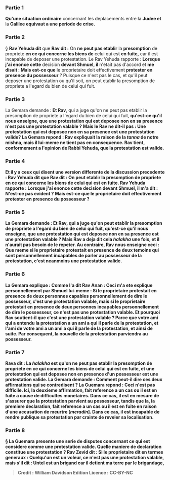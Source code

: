 
### Partie 1
<b>Qu'une situation ordinaire</b> concernant les deplacements entre la <b>Judee et</b> la <b>Galilee equivaut a une periode de crise.</b>

### Partie 2
§ <b>Rav Yehuda dit</b> que <b>Rav dit :</b> On <b>ne peut pas etablir</b> la <b>presomption</b> de propriete <b>en ce qui concerne les biens de</b> celui qui est <b>en fuite,</b> car il est incapable de deposer une protestation. Le Rav Yehuda rapporte : <b>Lorsque j'ai enonce cette</b> decision <b>devant Shmuel, il</b> n'etait pas d'accord et <b>me disait : Mais est-ce que</b> le proprietaire doit effectivement <b>protester en</b> <b>presence du possesseur</b> ? Puisque ce n'est pas le cas, et qu'il peut deposer une protestation ou qu'il soit, on peut etablir la presomption de propriete a l'egard du bien de celui qui fuit.

### Partie 3
La Gemara demande : <b>Et Rav,</b> qui a juge qu'on ne peut pas etablir la presomption de propriete a l'egard du bien de celui qui fuit, <b>qu'est-ce qu'il nous <b>enseigne,</b> que <b>une protestation qui</b> est deposee <b>non en sa presence n'est pas</b> une <b>protestation valable ? Mais le Rav ne dit-il pas : Une protestation qui</b> est deposee <b>non en sa presence est</b> une <b>protestation valide?</b> La Gemara repond : <b>Rav expliquait</b> la <b>raison de la <i>tanna</i> de notre</b> mishna, <b>mais</b> il <b>lui-meme ne tient pas en consequence.</b> Rav tient, conformement a l'opinion de Rabbi Yehuda, que la protestation est valide.

### Partie 4
<b>Et il y a</b> ceux <b>qui disent</b> une version differente de la discussion precedente : <b>Rav Yehuda dit</b> que <b>Rav dit : </b> On <b>peut etablir</b> la <b>presomption</b> de propriete <b>en ce qui concerne les biens de</b> celui qui est <b>en fuite.</b> Rav Yehuda rapporte : <b>Lorsque j'ai enonce cette</b> decision <b>devant Shmuel, il m'a dit :</b> N'est-ce pas <b>evident ? Mais est-ce que</b> le proprietaire doit effectivement <b>protester en</b> <b>presence du possesseur</b> ?

### Partie 5
La Gemara demande : <b>Et Rav,</b> qui a juge qu'on peut etablir la presomption de propriete a l'egard du bien de celui qui fuit, <b>qu'est-ce qu'il nous <b>enseigne,</b> que <b>une protestation qui</b> est deposee <b>non en sa presence est</b> une <b>protestation valable ? Mais Rav</b> a deja <b>dit cela</b> <i>halakha</i> <b>une fois,</b> et il n'aurait pas besoin de le repeter. <b>Au contraire,</b> Rav <b>nous enseigne ceci : Que meme si</b> le proprietaire <b>protestait en presence de deux</b> temoins <b>qui sont</b> personnellement <b>incapables de parler</b> au possesseur de la protestation, <b>c'est</b> neanmoins une <b>protestation valide.</b>

### Partie 6
La Gemara explique : <b>Comme l'a dit Rav Anan :</b> Ceci <b>m'a ete explique personnellement par Shmuel lui-meme : </b> Si le proprietaire <b>protestait en presence de deux personnes capables</b> personnellement de <b>dire</b> le possesseur, <b>c'est</b> une <b>protestation valable,</b> mais si le proprietaire <b>protestait en presence de deux personnes incapables</b> personnellement de <b>dire</b> le possesseur, <b>ce n'est pas</b> une <b>protestation valable. Et</b> pourquoi <b>Rav</b> soutient-il que c'est une protestation valable ? Parce que <b>votre ami</b> qui a entendu la protestation <b>a un ami</b> a qui il parle de la protestation, <b>et l'ami de votre ami a un ami</b> a qui il parle de la protestation, et ainsi de suite. Par consequent, la nouvelle de la protestation parviendra au possesseur.

### Partie 7
<b>Rava dit :</b> La <b><i>halakha</i></b> est qu'on <b>ne peut pas etablir</b> la <b>presomption</b> de propriete <b>en ce qui concerne les biens de</b> celui qui est en <b>fuite, et une protestation qui</b> est deposee <b>non en</b> presence d'un possesseur est</b> une <b>protestation valide.</b> La Gemara demande : Comment peut-il dire ces <b>deux</b> affirmations qui se contredisent ? La Guemara repond : Ceci n'est <b>pas difficile. Ici,</b> la deuxieme affirmation, fait reference a un cas ou il est <b>en fuite a cause de difficultes monetaires</b>. Dans ce cas, il est en mesure de s'assurer que la protestation parvient au possesseur, tandis que <b>la,</b> la premiere declaration, fait reference a un cas ou il est <b>en fuite en raison</b> d'une accusation de <b>meurtre [<i>meradin</i>].</b> Dans ce cas, il est incapable de rendre publique sa protestation par crainte de reveler sa localisation.

### Partie 8
§ La Guemara presente une serie de disputes concernant ce qui est considere comme une protestation valide. <b>Quelle maniere</b> de declaration constitue <b>une protestation ? Rav Zevid dit :</b> Si le proprietaire dit en termes generaux : <b>Quelqu'un est un voleur, ce n'est pas</b> une <b>protestation valable,</b> mais s'il dit : <b>Untel est un brigand car</b> il <b>detient ma terre par le brigandage,</b>

>Credit : William Davidson Edition
>Licence : CC-BY-NC